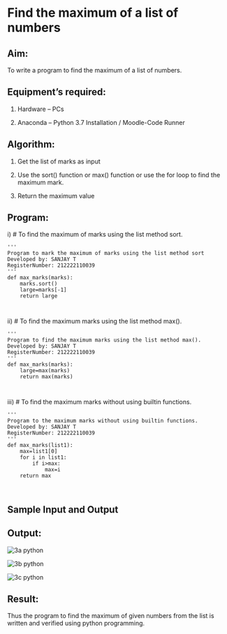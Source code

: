 # Find the maximum of a list of numbers

## Aim:

To write a program to find the maximum of a list of numbers.

## Equipment’s required:

1.	Hardware – PCs
	
2.	Anaconda – Python 3.7 Installation / Moodle-Code Runner
## Algorithm:

1.	Get the list of marks as input
	
2.	Use the sort() function or max() function or use the for loop to find the maximum mark.
	
3.	Return the maximum value

## Program:

i)	# To find the maximum of marks using the list method sort.
```
''' 
Program to mark the maximum of marks using the list method sort
Developed by: SANJAY T
RegisterNumber: 212222110039
'''
def max_marks(marks):
    marks.sort()
    large=marks[-1]
    return large



```

ii)	# To find the maximum marks using the list method max().
```
''' 
Program to find the maximum marks using the list method max().
Developed by: SANJAY T
RegisterNumber: 212222110039
'''
def max_marks(marks):
    large=max(marks)
    return max(marks)



```

iii) # To find the maximum marks without using builtin functions.
```
''' 
Program to the maximum marks without using builtin functions.
Developed by: SANJAY T 
RegisterNumber: 212222110039
'''
def max_marks(list1):
    max=list1[0]
    for i in list1:
        if i>max:
            max=i
    return max



```
## Sample Input and Output
 

## Output:
![3a python](https://github.com/sanjaythiyagarajan/FindMaximum/assets/119409242/be4ee428-48d3-48db-b145-cb56d08d31de)

![3b python](https://github.com/sanjaythiyagarajan/FindMaximum/assets/119409242/3918d5be-5426-4e1c-987d-b0cdadc9b77c)

![3c python](https://github.com/sanjaythiyagarajan/FindMaximum/assets/119409242/12f8ccc7-3c23-41c4-bb6a-7c6a0152d05f)

## Result:

Thus the program to find the maximum of given numbers from the list is written and verified using python programming.

